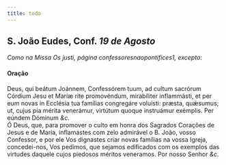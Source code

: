 ```yaml
---
title: todo
---
```

<h2 class="text-center">S. João Eudes, Conf. <em>19 de Agosto</em></h2>

<em>Como na Missa Os justi, página confessoresnaopontifices1, excepto:</em>

<h4 class="text-center">Oração</h4>
<div class="container-fluid">
<div class="row">
<div class="dropcap text-justify">
Deus, qui beátum Joánnem, Confessórem tuum, ad cultum sacrórum Córdium Jesu et Maríæ rite promovéndum, mirabíliter inflammásti, et per eum novas in Ecclésia tua famílias congregáre voluísti: præsta, quǽsumus; ut, cujus pia mérita venerámur, virtútum quoque instruámur exémplis. Per eúndem Dóminum <em>&c.</em>
</div>
<div class="dropcap text-justify">
Ó Deus, que, para promover o culto em honra dos Sagrados Corações de Jesus e de Maria, inflamastes com zelo admirável o B. João, vosso Confessor, e por ele Vos dignastes criar novas famílias na vossa Igreja, concedei-nos, Vos pedimos, que sejamos edificados com os exemplos das virtudes daquele cujos piedosos méritos veneramos. Por nosso Senhor <em>&c.</em>
</div>
</div>
</div>